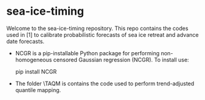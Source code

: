 # sea-ice-timing

Welcome to the sea-ice-timing repository. This repo contains the codes used in [1] to calibrate probabilistic forecasts of sea ice retreat and advance date forecasts.

* NCGR is a pip-installable Python package for performing non-homogeneous censored Gaussian regression (NCGR). To install use:

  pip install NCGR

* The folder \TAQM is contains the code used to perform trend-adjusted quantile mapping.

